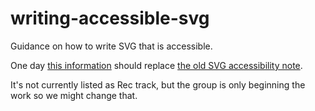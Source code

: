 # writing-accessible-svg
Guidance on how to write SVG that is accessible.

One day [this information](https://w3c.github.io/writing-accessible-svg/accessible-svg.html) should replace [the old SVG accessibility note](https://w3.org/TR/svg-access).

It's not currently listed as Rec track, but the group is only beginning the work so we might change that.
